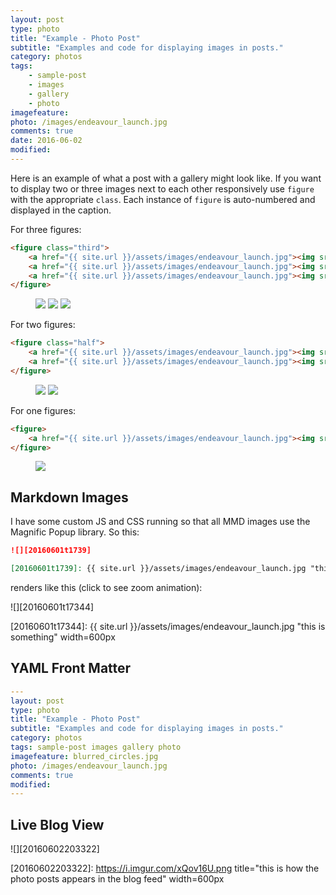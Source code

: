 ```yaml
---
layout: post
type: photo
title: "Example - Photo Post"
subtitle: "Examples and code for displaying images in posts."
category: photos
tags: 
    - sample-post 
    - images 
    - gallery 
    - photo
imagefeature: 
photo: /images/endeavour_launch.jpg
comments: true
date: 2016-06-02
modified: 
---
```


Here is an example of what a post with a gallery might look like. If you want to display two or three images next to each other responsively use `figure` with the appropriate `class`. Each instance of `figure` is auto-numbered and displayed in the caption.

For three figures:

```html
<figure class="third">
    <a href="{{ site.url }}/assets/images/endeavour_launch.jpg"><img src="{{ site.url }}/assets/images/endeavour_launch.jpg"></a>
    <a href="{{ site.url }}/assets/images/endeavour_launch.jpg"><img src="{{ site.url }}/assets/images/endeavour_launch.jpg"></a>
    <a href="{{ site.url }}/assets/images/endeavour_launch.jpg"><img src="{{ site.url }}/assets/images/endeavour_launch.jpg"></a>
</figure>
```

<!--summary-->

<figure class="third">
    <a href="{{ site.url }}/assets/images/endeavour_launch.jpg"><img src="{{ site.url }}/assets/images/endeavour_launch.jpg"></a>
    <a href="{{ site.url }}/assets/images/endeavour_launch.jpg"><img src="{{ site.url }}/assets/images/endeavour_launch.jpg"></a>
    <a href="{{ site.url }}/assets/images/endeavour_launch.jpg"><img src="{{ site.url }}/assets/images/endeavour_launch.jpg"></a>
</figure>

For two figures:

```html
<figure class="half">
    <a href="{{ site.url }}/assets/images/endeavour_launch.jpg"><img src="{{ site.url }}/assets/images/endeavour_launch.jpg"></a>
    <a href="{{ site.url }}/assets/images/endeavour_launch.jpg"><img src="{{ site.url }}/assets/images/endeavour_launch.jpg"></a>
</figure>
```

<figure class="half">
    <a href="{{ site.url }}/assets/images/endeavour_launch.jpg"><img src="{{ site.url }}/assets/images/endeavour_launch.jpg"></a>
    <a href="{{ site.url }}/assets/images/endeavour_launch.jpg"><img src="{{ site.url }}/assets/images/endeavour_launch.jpg"></a>
</figure>

For one figures:

```html
<figure>
    <a href="{{ site.url }}/assets/images/endeavour_launch.jpg"><img src="{{ site.url }}/assets/images/endeavour_launch.jpg"></a>
</figure>
```

<figure>
    <img src="{{ site.url }}/assets/images/endeavour_launch.jpg">
</figure>

## Markdown Images

I have some custom JS and CSS running so that all MMD images use the Magnific Popup library. So this:

```markdown
![][20160601t1739]

[20160601t1739]: {{ site.url }}/assets/images/endeavour_launch.jpg "this is something" width=600px
```
 renders like this (click to see zoom animation):

![][20160601t17344]


[20160601t17344]: {{ site.url }}/assets/images/endeavour_launch.jpg "this is something" width=600px


## YAML Front Matter

```yaml
---
layout: post
type: photo
title: "Example - Photo Post"
subtitle: "Examples and code for displaying images in posts."
category: photos
tags: sample-post images gallery photo
imagefeature: blurred_circles.jpg
photo: /images/endeavour_launch.jpg
comments: true
modified: 
---
```
    
## Live Blog View

![][20160602203322]

[20160602203322]: https://i.imgur.com/xQov16U.png title="this is how the photo posts appears in the blog feed" width=600px
